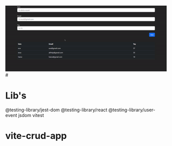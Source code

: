 ![](ekran1.gif)# 

# Lib's

@testing-library/jest-dom
@testing-library/react
@testing-library/user-event
jsdom
vitest
# vite-crud-app
